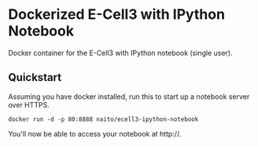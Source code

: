 Dockerized E-Cell3 with IPython Notebook
========================================

Docker container for the E-Cell3 with IPython notebook (single user).

## Quickstart

Assuming you have docker installed, run this to start up a notebook server over HTTPS.

```
docker run -d -p 80:8888 naito/ecell3-ipython-notebook
```

You'll now be able to access your notebook at http://<docker host ip>.

